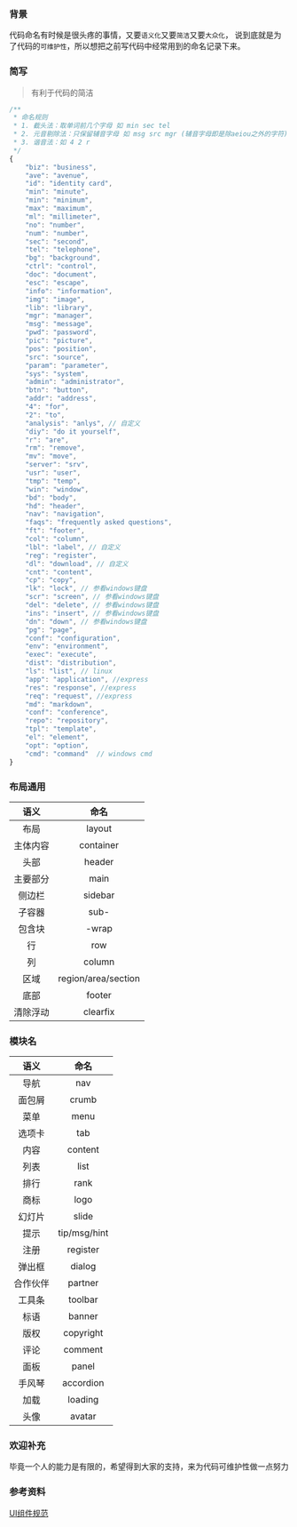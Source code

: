 ### 背景
代码命名有时候是很头疼的事情，又要`语义化`又要`简洁`又要`大众化`，
说到底就是为了代码的`可维护性`，所以想把之前写代码中经常用到的命名记录下来。

### 简写

> 有利于代码的简洁

```javascript
/**
 * 命名规则
 * 1. 截头法：取单词前几个字母 如 min sec tel
 * 2. 元音剔除法：只保留辅音字母 如 msg src mgr (辅音字母即是除aeiou之外的字符)
 * 3. 谐音法：如 4 2 r
 */
{
	"biz": "business",
	"ave": "avenue",
	"id": "identity card",
	"min": "minute",
	"min": "minimum",
	"max": "maximum",
	"ml": "millimeter",
	"no": "number",
	"num": "number",
	"sec": "second",
	"tel": "telephone",
	"bg": "background",
	"ctrl": "control",
	"doc": "document",
	"esc": "escape",
	"info": "information",
	"img": "image",
	"lib": "library",
	"mgr": "manager",
	"msg": "message",
	"pwd": "password",
	"pic": "picture",
	"pos": "position",
	"src": "source",
	"param": "parameter",
	"sys": "system",
	"admin": "administrator",
	"btn": "button",
	"addr": "address",
	"4": "for",
	"2": "to",
	"analysis": "anlys", // 自定义
	"diy": "do it yourself",
	"r": "are",
	"rm": "remove",
	"mv": "move",
	"server": "srv",
	"usr": "user",
	"tmp": "temp",
	"win": "window",
	"bd": "body",
	"hd": "header",
	"nav": "navigation",
	"faqs": "frequently asked questions",
	"ft": "footer",
	"col": "column",
	"lbl": "label", // 自定义
	"reg": "register",
	"dl": "download", // 自定义
	"cnt": "content",
	"cp": "copy",
	"lk": "lock", // 参看windows键盘
	"scr": "screen", // 参看windows键盘
	"del": "delete", // 参看windows键盘
	"ins": "insert", // 参看windows键盘
	"dn": "down", // 参看windows键盘
	"pg": "page",
	"conf": "configuration",
	"env": "environment",
	"exec": "execute",
	"dist": "distribution",
	"ls": "list", // linux
	"app": "application", //express
	"res": "response", //express
	"req": "request", //express
	"md": "markdown",
	"conf": "conference",
	"repo": "repository",
	"tpl": "template",
	"el": "element",
	"opt": "option",
	"cmd": "command"  // windows cmd
}
```

### 布局通用

| 语义 | 命名 |
| :--: | :--: |
|布局|layout|
|主体内容|container|
|头部|header|
|主要部分|main|
|侧边栏|sidebar|
|子容器|sub-|
|包含块|-wrap|
|行|row|
|列|column|
|区域|region/area/section|
|底部|footer|
|清除浮动|clearfix|


### 模块名

| 语义 | 命名 |
| :--: | :--: |
|导航|nav|
|面包屑|crumb|
|菜单|menu|
|选项卡|tab|
|内容|content|
|列表|list|
|排行|rank|
|商标|logo|
|幻灯片|slide|
|提示|tip/msg/hint|
|注册|register|
|弹出框|dialog|
|合作伙伴|partner|
|工具条|toolbar|
|标语|banner|
|版权|copyright|
|评论|comment|
|面板|panel|
|手风琴|accordion|
|加载|loading|
|头像|avatar|



### 欢迎补充
毕竟一个人的能力是有限的，希望得到大家的支持，来为代码可维护性做一点努力


### 参考资料
[UI组件规范](http://huixisheng.github.io/fed/docs/ui-coding-style.html)